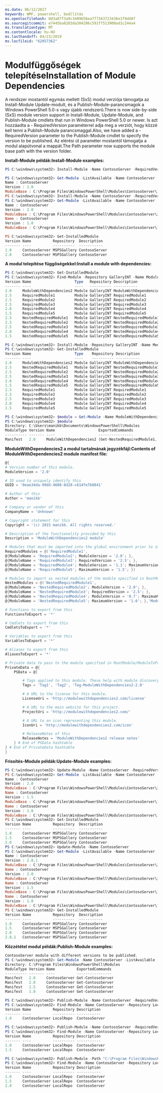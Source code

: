 ```yaml
---
ms.date: 06/12/2017
keywords: WMF, powershell, beállítás
ms.openlocfilehash: 0d3a87f3a9c3409656ea7f7263723436e1f9d48f
ms.sourcegitcommit: e7445ba8203da304286c591ff513900ad1c244a4
ms.translationtype: MT
ms.contentlocale: hu-HU
ms.lasthandoff: 04/23/2019
ms.locfileid: "62057362"
---
```

# <a name="installation-of-module-dependencies"></a><span data-ttu-id="0f2c2-102">Modulfüggőségek telepítése</span><span class="sxs-lookup"><span data-stu-id="0f2c2-102">Installation of Module Dependencies</span></span>

<span data-ttu-id="0f2c2-103">A rendszer mostantól egymás mellett (SxS) modul verziója támogatja az Install-Module Update-modult, és a Publish-Module-parancsmagok a Windows PowerShell 5.0-s vagy újabb rendszerű.</span><span class="sxs-lookup"><span data-stu-id="0f2c2-103">There is now side-by-side (SxS) module version support in Install-Module, Update-Module, and Publish-Module cmdlets that run in Windows PowerShell 5.0 or newer.</span></span>
<span data-ttu-id="0f2c2-104">Is azt hozzáadta a - RequiredVersion paraméterrel adja meg a verziót, hogy közzé kell tenni a Publish-Module parancsmaggal.</span><span class="sxs-lookup"><span data-stu-id="0f2c2-104">Also, we have added a -RequiredVersion parameter to the Publish-Module cmdlet to specify the version to be published.</span></span> <span data-ttu-id="0f2c2-105">Az elérési út paraméter mostantól támogatja a modul alapútvonal a mappát.</span><span class="sxs-lookup"><span data-stu-id="0f2c2-105">The Path parameter now supports the module base path with the version folder.</span></span>

<span data-ttu-id="0f2c2-106">**Install-Module példák:**</span><span class="sxs-lookup"><span data-stu-id="0f2c2-106">**Install-Module examples:**</span></span>
```powershell
PS C:\windows\system32> Install-Module -Name ContosoServer -RequiredVersion 1.0 -Repository MSPSGallery

PS C:\windows\system32> Get-Module -ListAvailable -Name ContosoServer | Format-List Name,Version,ModuleBase
Name : ContosoServer
Version : 1.0
ModuleBase : C:\Program Files\WindowsPowerShell\Modules\ContosoServer\1.0
PS C:\windows\system32> Install-Module -Name ContosoServer -RequiredVersion 2.0 -Repository MSPSGallery
PS C:\windows\system32> Get-Module -ListAvailable -Name ContosoServer | Format-List Name,Version,ModuleBase
Name : ContosoServer
Version : 2.0
ModuleBase : C:\Program Files\WindowsPowerShell\Modules\ContosoServer\2.0
Name : ContosoServer
Version : 1.0
ModuleBase : C:\Program Files\WindowsPowerShell\Modules\ContosoServer\1.0

PS C:\windows\system32> Get-InstalledModule
Version Name          Repository  Description
------- ----          ----------  -----------
1.0     ContosoServer MSPSGallery ContosoServer
2.0     ContosoServer MSPSGallery ContosoServer
```

<span data-ttu-id="0f2c2-107">**A modul telepítése függőségekkel:**</span><span class="sxs-lookup"><span data-stu-id="0f2c2-107">**Install a module with dependencies:**</span></span>
```powershell
PS C:\windows\system32> Get-InstalledModule
PS C:\windows\system32> Find-Module -Repository GalleryINT -Name ModuleWithDependencies2 -IncludeDependencies
Version Name                    Type   Repository Description
------- ----                    ----   ---------- -----------
2.0     ModuleWithDependencies2 Module GalleryINT ModuleWithDependencies2
2.5     RequiredModule1         Module GalleryINT RequiredModule1
2.5     RequiredModule2         Module GalleryINT RequiredModule2
2.5     RequiredModule3         Module GalleryINT RequiredModule3
2.0     RequiredModule4         Module GalleryINT RequiredModule4
1.5     RequiredModule5         Module GalleryINT RequiredModule5
2.5     NestedRequiredModule1   Module GalleryINT NestedRequiredModule1
2.5     NestedRequiredModule2   Module GalleryINT NestedRequiredModule2
2.5     NestedRequiredModule3   Module GalleryINT NestedRequiredModule3
2.0     NestedRequiredModule4   Module GalleryINT NestedRequiredModule4
1.5     NestedRequiredModule5   Module GalleryINT NestedRequiredModule5

PS C:\windows\system32> Install-Module -Repository GalleryINT -Name ModuleWithDependencies2 -Scope CurrentUser
PS C:\windows\system32> Get-InstalledModule
Version Name                    Type    Repository Description
------- ----                    ----    ---------- -----------
2.0     ModuleWithDependencies2 Module GalleryINT ModuleWithDependencies2
2.5     NestedRequiredModule1   Module GalleryINT NestedRequiredModule1
2.5     NestedRequiredModule2   Module GalleryINT NestedRequiredModule2
2.5     NestedRequiredModule3   Module GalleryINT NestedRequiredModule3
2.0     NestedRequiredModule4   Module GalleryINT NestedRequiredModule4
1.5     NestedRequiredModule5   Module GalleryINT NestedRequiredModule5
2.5     RequiredModule1         Module GalleryINT RequiredModule1
2.5     RequiredModule2         Module GalleryINT RequiredModule2
2.5     RequiredModule3         Module GalleryINT RequiredModule3
2.0     RequiredModule4         Module GalleryINT RequiredModule4
1.5     RequiredModule5         Module GalleryINT RequiredModule5

PS C:\windows\system32> $module = Get-Module -Name ModuleWithDependencies2 -ListAvailable
PS C:\windows\system32> $module
Directory: C:\Users\manikb\Documents\WindowsPowerShell\Modules
ModuleType Version Name                    ExportedCommands
---------- ------- ----                    ----------------
Manifest   2.0     ModuleWithDependencies2 {Get-NestedRequiredModule1, Get-NestedRequiredModule2, Get-NestedRequiredModule3, Get-NestedRequiredModule4...}
```

<span data-ttu-id="0f2c2-108">**ModuleWithDependencies2 a modul tartalmának jegyzékfájl:**</span><span class="sxs-lookup"><span data-stu-id="0f2c2-108">**Contents of ModuleWithDependencies2 module manifest file:**</span></span>
```powershell
@{
# Version number of this module.
ModuleVersion = '2.0'

# ID used to uniquely identify this
GUID = '0eae34da-99dd-4608-8d28-c614fe7b0841'

# Author of this
Author = 'manikb'

# Company or vendor of this
CompanyName = 'Unknown'

# Copyright statement for this
Copyright = '(c) 2015 manikb. All rights reserved.'

# Description of the functionality provided by this
Description = 'ModuleWithDependencies2 module'

# Modules that must be imported into the global environment prior to importing this
RequiredModules = @('RequiredModule1',
@{ModuleName = 'RequiredModule2'; ModuleVersion = '2.0'; },
@{ModuleName = 'RequiredModule3'; RequiredVersion = '2.5'; },
@{ModuleName = 'RequiredModule4'; ModuleVersion = '1.1'; MaximumVersion = '2.0'; },
@{ModuleName = 'RequiredModule5'; MaximumVersion = '1.5'; })

# Modules to import as nested modules of the module specified in RootModule/ModuleToProcess
NestedModules = @('NestedRequiredModule1',
@{ModuleName = 'NestedRequiredModule2'; ModuleVersion = '2.0'; },
@{ModuleName = 'NestedRequiredModule3'; RequiredVersion = '2.5'; },
@{ModuleName = 'NestedRequiredModule4'; ModuleVersion = '0.7'; MaximumVersion = '2.4'; },
@{ModuleName = 'NestedRequiredModule5'; MaximumVersion = '1.6'; },'ModuleWithDependencies2.psm1')

# Functions to export from this
FunctionsToExport = '*'

# Cmdlets to export from this
CmdletsToExport = '*'

# Variables to export from this
VariablesToExport = '*'

# Aliases to export from this
AliasesToExport = '*'

# Private data to pass to the module specified in RootModule/ModuleToProcess. This may also contain a PSData hashtable with additional module metadata used by PowerShell.
PrivateData = @{
    PSData = @{

        # Tags applied to this module. These help with module discovery in online galleries.
        Tags = 'Tag1', 'Tag2', 'Tag-ModuleWithDependencies2-2.0'

        # A URL to the license for this module.
        LicenseUri = 'http://modulewithdependencies2.com/license'

        # A URL to the main website for this project.
        ProjectUri = 'http://modulewithdependencies2.com/'

        # A URL to an icon representing this module.
        IconUri = 'http://modulewithdependencies2.com/icon'

        # ReleaseNotes of this
        ReleaseNotes = 'ModuleWithDependencies2 release notes'
    } # End of PSData hashtable
} # End of PrivateData hashtable
}
```

<span data-ttu-id="0f2c2-109">**Frissítés-Module példák:**</span><span class="sxs-lookup"><span data-stu-id="0f2c2-109">**Update-Module examples:**</span></span>
```powershell
PS C:\windows\system32> Update-Module -Name ContosoServer -RequiredVersion 1.5
PS C:\windows\system32> Get-Module -ListAvailable -Name ContosoServer | Format-List Name,Version,ModuleBase
Name : ContosoServer
Version : 2.0
ModuleBase : C:\Program Files\WindowsPowerShell\Modules\ContosoServer\2.0
Name : ContosoServer
Version : 1.5
ModuleBase : C:\Program Files\WindowsPowerShell\Modules\ContosoServer\1.5
Name : ContosoServer
Version : 1.0
ModuleBase : C:\Program Files\WindowsPowerShell\Modules\ContosoServer\1.0
PS C:\windows\system32> Get-InstalledModule
Version Name          Repository  Description
------- ----          ----------  -----------
1.0     ContosoServer MSPSGallery ContosoServer
1.5     ContosoServer MSPSGallery ContosoServer
2.0     ContosoServer MSPSGallery ContosoServer
PS C:\windows\system32> Update-Module -Name ContosoServer
PS C:\windows\system32> Get-Module -ListAvailable -Name ContosoServer | Format-List Name,Version,ModuleBase
Name : ContosoServer
Version : 2.8.1
ModuleBase : C:\Program Files\WindowsPowerShell\Modules\ContosoServer\2.8.1
Name : ContosoServer
Version : 2.0
ModuleBase : C:\Program Files\WindowsPowerShell\Modules\ContosoServer\2.0
Name : ContosoServer
Version : 1.5
ModuleBase : C:\Program Files\WindowsPowerShell\Modules\ContosoServer\1.5
Name : ContosoServer
Version : 1.0
ModuleBase : C:\Program Files\WindowsPowerShell\Modules\ContosoServer\1.0
PS C:\windows\system32> Get-InstalledModule
Version Name          Repository  Description
------- ----          ----------  -----------
1.0     ContosoServer MSPSGallery ContosoServer
1.5     ContosoServer MSPSGallery ContosoServer
2.0     ContosoServer MSPSGallery ContosoServer
2.8.1   ContosoServer MSPSGallery ContosoServer
```

<span data-ttu-id="0f2c2-110">**Közzététel modul példák:**</span><span class="sxs-lookup"><span data-stu-id="0f2c2-110">**Publish-Module examples:**</span></span>
```powershell
ContosoServer module with different versions to be published.
PS C:\windows\system32> Get-Module -Name ContosoServer -ListAvailable
Directory: C:\Program Files\WindowsPowerShell\Modules
ModuleType Version Name          ExportedCommands
---------- ------- ----          ----------------
Manifest   2.8     ContosoServer Get-ContosoServer
Manifest   2.0     ContosoServer Get-ContosoServer
Manifest   1.5     ContosoServer Get-ContosoServer
Manifest   1.0     ContosoServer Get-ContosoServer

PS C:\windows\system32> Publish-Module -Name ContosoServer -RequiredVersion 1.0 -Repository LocalRepo -NuGetApiKey Local-Repo-NuGet-ApiKey
PS C:\windows\system32> Find-Module -Name ContosoServer -Repository LocalRepo
Version Name          Repository Description
------- ----          ---------- -----------
1.0     ContosoServer LocalRepo  ContosoServer

PS C:\windows\system32> Publish-Module -Name ContosoServer -RequiredVersion 1.5 -Repository LocalRepo -NuGetApiKey Local-Repo-NuGet-ApiKey
PS C:\windows\system32> Find-Module -Name ContosoServer -Repository LocalRepo
Version Name          Repository Description
------- ----          ---------- -----------
1.0     ContosoServer LocalRepo  ContosoServer
1.5     ContosoServer LocalRepo  ContosoServer

PS C:\windows\system32> Publish-Module -Path "C:\Program Files\WindowsPowerShell\Modules\ContosoServer\2.0" -Repository LocalRepo -NuGetApiKey Local-Repo-NuGet-ApiKey
PS C:\windows\system32> Find-Module -Name ContosoServer -Repository LocalRepo
Version Name          Repository Description
------- ----          ---------- -----------
1.0     ContosoServer LocalRepo  ContosoServer
1.5     ContosoServer LocalRepo  ContosoServer
2.0     ContosoServer LocalRepo  ContosoServer
```
